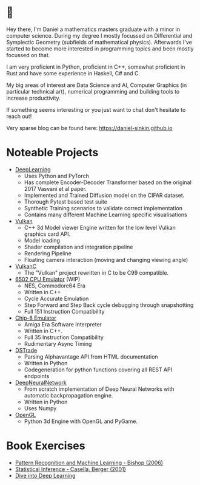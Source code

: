 # 👋
Hey there, I'm Daniel a mathematics masters graduate with a minor in computer science. During my degree I mostly focussed on Differential and Symplectic Geometry (subfields of mathematical physics). Afterwards I've started to become more interested in programming topics and been mostly focussed on that.

I am very proficient in Python, proficient in C++, somewhat proficient in Rust and have some experience in Haskell, C# and C.

My big areas of interest are Data Science and AI, Computer Graphics (in particular technical art), numerical programming and building tools to increase productivity.

If something seems interesting or you just want to chat don't hesitate to reach out!

Very sparse blog can be found here: https://daniel-sinkin.github.io

# Noteable Projects
* [DeepLearning](https://github.com/daniel-sinkin/deeplearning)
  * Uses Python and PyTorch
  * Has complete Encoder-Decoder Transformer based on the original 2017 Vasvani et al paper.
  * Implemented and Trained Diffusion model on the CIFAR dataset.
  * Thorough Pytest based test suite
  * Synthetic Training scenarios to validate correct implementation
  * Contains many different Machine Learning specific visualisations
* [Vulkan](https://github.com/Daniel-Sinkin/Vulkan)
  * C++ 3d Model viewer Engine written for the low level Vulkan graphics card API.
  * Model loading
  * Shader compilation and integration pipeline
  * Rendering Pipeline
  * Floating camera interaction (moving and changing viewing angle)
* [VulkanC](https://github.com/Daniel-Sinkin/VulkanC)
  * The "Vulkan" project rewritten in C to be C99 compatible.
* [6502 CPU Emulator](https://github.com/Daniel-Sinkin/6502-emulator) (WIP)
  * NES, Commodore64 Era
  * Written in C++
  * Cycle Accurate Emulation
  * Step Forward and Step Back cycle debugging through snapshotting
  * Full 151 Instruction Compatibility
* [Chip-8 Emulator](https://github.com/Daniel-Sinkin/chip-8-emulator/)
  * Amiga Era Software Interpreter
  * Written in C++.
  * Full 35 Instruction Compatibility
  * Rudimentary Async Timing
* [DSTrade](https://github.com/Daniel-Sinkin/DSTrade)
  * Parsing Alphavantage API from HTML documentation
  * Written in Python
  * Codegeneration for python functions covering all REST API endpoints
* [DeepNeuralNetwork](https://github.com/Daniel-Sinkin/DeepNeuralNetwork/)
  * From scratch implementation of Deep Neural Networks with automatic backpropagation engine.
  * Written in Python
  * Uses Numpy
* [OpenGL](https://github.com/Daniel-Sinkin/opengl/tree/main)
  * Python 3d Engine with OpenGL and PyGame.

# Book Exercises
* [Pattern Recognition and Machine Learning - Bishop (2006)](https://github.com/Daniel-Sinkin/Pattern-Recognition-and-Machine-Learning)
* [Statistical Inference - Casella, Berger (2001)](https://github.com/Daniel-Sinkin/Statistical-Inference/)
* [Dive into Deep Learning](https://github.com/Daniel-Sinkin/d2l)
